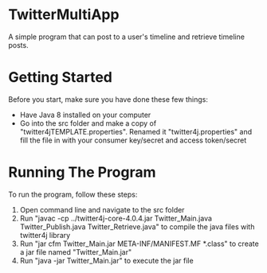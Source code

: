 # TwitterMultiApp
A simple program that can post to a user's timeline and retrieve timeline posts.

# Getting Started
Before you start, make sure you have done these few things:
* Have Java 8 installed on your computer
* Go into the src folder and make a copy of "twitter4jTEMPLATE.properties". Renamed it "twitter4j.properties" and fill the file in with your consumer key/secret and access token/secret

# Running The Program
To run the program, follow these steps:
1. Open command line and navigate to the src folder
2. Run "javac -cp ../twitter4j-core-4.0.4.jar Twitter_Main.java Twitter_Publish.java Twitter_Retrieve.java" to compile the java files with twitter4j library
3. Run "jar cfm Twitter_Main.jar META-INF/MANIFEST.MF \*.class" to create a jar file named "Twitter_Main.jar"
4. Run "java -jar Twitter_Main.jar" to execute the jar file
